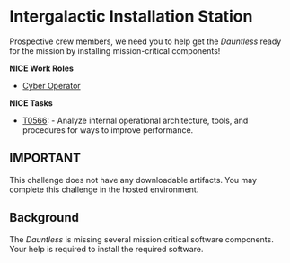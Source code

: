 # Intergalactic Installation Station

Prospective crew members, we need you to help get the _Dauntless_ ready for the mission by installing mission-critical components!

**NICE Work Roles**
- [Cyber Operator](https://niccs.cisa.gov/workforce-development/nice-framework)
 
**NICE Tasks**
- [T0566](https://niccs.cisa.gov/workforce-development/nice-framework): - Analyze internal operational architecture, tools, and procedures for ways to improve performance.

## IMPORTANT

This challenge does not have any downloadable artifacts. You may complete this challenge in the hosted environment.

## Background

The _Dauntless_ is missing several mission critical software components. Your help is required to install the required software. 

